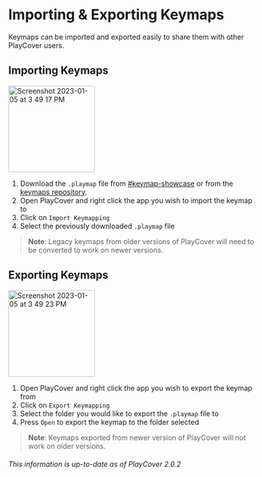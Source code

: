 # Importing & Exporting Keymaps

Keymaps can be imported and exported easily to share them with other PlayCover users.

## Importing Keymaps

<img width="173" alt="Screenshot 2023-01-05 at 3 49 17 PM" src="https://user-images.githubusercontent.com/78054566/210877529-114926f9-b760-423c-a1b2-fc02b95d0a6a.png">

1. Download the `.playmap` file from [#keymap-showcase](https://discord.com/channels/871829896492642387/922068254569160745) or from the [keymaps repository](https://github.com/PlayCover/keymaps). 
2. Open PlayCover and right click the app you wish to import the keymap to
3. Click on `Import Keymapping`
4. Select the previously downloaded `.playmap` file
> __Note__: Legacy keymaps from older versions of PlayCover will need to be converted to work on newer versions.

## Exporting Keymaps

<img width="173" alt="Screenshot 2023-01-05 at 3 49 23 PM" src="https://user-images.githubusercontent.com/78054566/210877641-b05c6503-4482-4840-8e30-d31d701223e4.png">

1. Open PlayCover and right click the app you wish to export the keymap from
2. Click on `Export Keymapping`
3. Select the folder you would like to export the `.playmap` file to
4. Press `Open` to export the keymap to the folder selected
> __Note__: Keymaps exported from newer version of PlayCover will not work on older versions.

###### This information is up-to-date as of PlayCover 2.0.2
